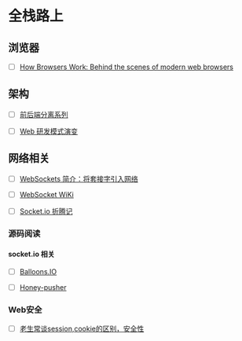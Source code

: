 # 全栈路上


## 浏览器

- [ ] [How Browsers Work: Behind the scenes of modern web browsers](http://www.html5rocks.com/zh/tutorials/internals/howbrowserswork/)


## 架构

- [ ] [前后端分离系列](http://ued.taobao.org/blog/2014/04/xtpl/)
- [ ] [Web 研发模式演变](https://github.com/lifesinger/lifesinger.github.com/issues/184)


## 网络相关

- [ ] [WebSockets 简介：将套接字引入网络](http://www.html5rocks.com/zh/tutorials/websockets/basics/)
- [ ] [WebSocket WiKi](http://zh.wikipedia.org/zh/WebSocket)
- [ ] [Socket.io 折腾记](http://blog.xydudu.com/2012/08/13/socket-io.html)



### 源码阅读

#### socket.io 相关

- [ ] [Balloons.IO](https://github.com/gravityonmars/Balloons.IO)
- [ ] [Honey-pusher](https://github.com/xydudu/Honey-pusher)



### Web安全

- [ ] [老生常谈session,cookie的区别，安全性](http://blog.51yip.com/php/938.html)






